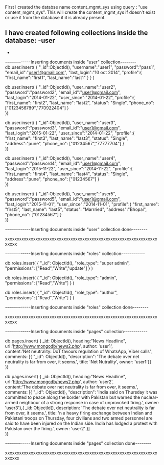 First I created the databse name content_mgmt_sys using query : "use content_mgmt_sys".
This will create the content_mgmt_sys if doesn't exist or use it from the database if it is already present.


I have created following collections inside the database:
-user
-
-

-------------Inserting documents inside "user" collection--------
db.user.insert(
{
	"_id":ObjectId(),
	"username":"user1",
	"password":"pass1",
	"email_id":"user1@gmail.com",
	"last_login":"10 oct 2014",
	"profile":{
			"first_name":"first1",
			"last_name":"last1"
		}
}
)


db.user.insert(
{
	"_id":ObjectId(),
	"user_name":"user2",
	"password":"password2",
	"email_id":"user1@gmail.com",
	"last_login":"2014-01-22",
	"user_since":"2014-01-22",
	"profile":{
		"first_name":	"first2",
		"last_name":	"last2",
		"status":	"Single",
		"phone_no":	["0123456789","770922404"]
	}	
})

db.user.insert(
{
	"_id":ObjectId(),
	"user_name":"user3",
	"password":"password3",
	"email_id":"user1@gmail.com",
	"last_login":"2015-01-22",
	"user_since":"2014-01-22",
	"profile":{
		"first_name":	"first3",
		"last_name":	"last3",
		"status":	"Single",
		"address":"pune",
		"phone_no":	["01234567","77777704"]
	}	
})

db.user.insert(
{
	"_id":ObjectId(),
	"user_name":"user4",
	"password":"password4",
	"email_id":"user1@gmail.com",
	"last_login":"2015-11-22",
	"user_since":"2014-11-22",
	"profile":{
		"first_name":	"first4",
		"last_name":	"last4",
		"status":	"Single",
		"address":"pune",
		"phone_no":	["01234567"]
	}	
})

db.user.insert(
{
	"_id":ObjectId(),
	"user_name":"user5",
	"password":"password5",
	"email_id":"user1@gmail.com",
	"last_login":"2015-11-01",
	"user_since":"2014-11-01",
	"profile":{
		"first_name":	"first5",
		"last_name":	"last5",
		"status":	"Marrried",
		"address":"Bhopal",
		"phone_no":	["01234567"]
	}	
})



-------------Inserting documents inside "user" collection done--------

xxxxxxxxxxxxxxxxxxxxxxxxxxxxxxxxxxxxxxxxxxxxxxxxxxxxxxxxxxxxxxxxxxxxxx

-------------Inserting documents inside "roles" collection------------


db.roles.insert(
{
	"_id":	ObjectId(),
	"role_type":	"super admin",	
	"permissions":	["Read","Write","update"]
}
)

db.roles.insert(
{
	"_id":	ObjectId(),
	"role_type":	"admin",	
	"permissions":	["Read","Write"]
}
)

db.roles.insert(
{
	"_id":	ObjectId(),
	"role_type":	"author",	
	"permissions":	["Read","Write"]
}
)


-------------Inserting documents inside "roles" collection done--------

xxxxxxxxxxxxxxxxxxxxxxxxxxxxxxxxxxxxxxxxxxxxxxxxxxxxxxxxxxxxxxxxxxxxxx

-------------Inserting documents inside "pages" collection------------

db.pages.insert(
{
	_id:	ObjectId(),
	heading:"News Headline",
	url:'http://www.mongodb/news2.php',
	author:	'user1',		
	content:'Net neutrality: DoT favours regulation of WhatsApp, Viber calls',
	comments: [{ "_id":	ObjectId(),
	"description":	'The debate over net neutrality is far from over, it seems.',
	title:	'Net Nutrality',
	owner:	'user1'}]	
})




db.pages.insert(
{
	_id:	ObjectId(),
	heading:"News Headline",
	url:'http://www.mongodb/news2.php',
	author:	'user2',		
	content:'The debate over net neutrality is far from over, it seems.',
	comments: [{ "_id":	ObjectId(),
	"description":	'India said on Thursday it was committed to peace along the border with Pakistan but warned the nuclear-armed neighbour of a strong response in case of unprovoked firing.',
	owner:	'user3'},{
	_id:	ObjectId(),
	description:	'The debate over net neutrality is far from over, it seems.',
	title:	'n a heavy firing exchange between Indian and Pakistani troops on Thursday, four civilians and two armed personnel are said to have been injured on the Indian side. India has lodged a protest with Pakistan over the firing.',
	owner:	'user2'
}]	
})

-------------Inserting documents inside "pages" collection done--------

xxxxxxxxxxxxxxxxxxxxxxxxxxxxxxxxxxxxxxxxxxxxxxxxxxxxxxxxxxxxxxxxxxxxxxx
